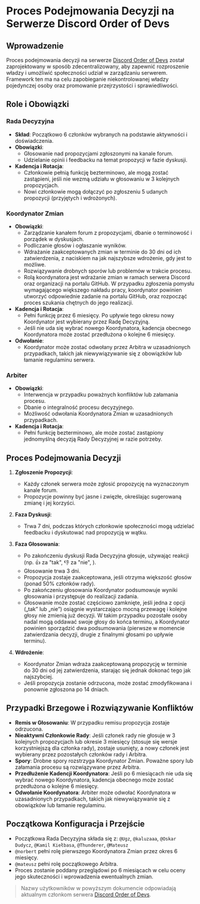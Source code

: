 # Proces Podejmowania Decyzji na Serwerze Discord Order of Devs

## Wprowadzenie

Proces podejmowania decyzji na serwerze [Discord Order of Devs](https://discord.gg/9NzhJ4kWze) został zaprojektowany w sposób zdecentralizowany, aby
zapewnić rozproszenie władzy i umożliwić społeczności udział w zarządzaniu serwerem.
Framework ten ma na celu zapobieganie niekontrolowanej władzy pojedynczej osoby oraz promowanie przejrzystości i
sprawiedliwości.

## Role i Obowiązki

### Rada Decyzyjna

- **Skład**: Początkowo 6 członków wybranych na podstawie aktywności i doświadczenia.
- **Obowiązki**:
    - Głosowanie nad propozycjami zgłoszonymi na kanale forum.
    - Udzielanie opinii i feedbacku na temat propozycji w fazie dyskusji.
- **Kadencja i Rotacja**:
    - Członkowie pełnią funkcję bezterminowo, ale mogą zostać zastąpieni, jeśli nie wezmą udziału w głosowaniu w 3
      kolejnych propozycjach.
    - Nowi członkowie mogą dołączyć po zgłoszeniu 5 udanych propozycji (przyjętych i wdrożonych).

### Koordynator Zmian

- **Obowiązki**:
    - Zarządzanie kanałem forum z propozycjami, dbanie o terminowość i porządek w dyskusjach.
    - Podliczanie głosów i ogłaszanie wyników.
    - Wdrażanie zaakceptowanych zmian w terminie do 30 dni od ich zatwierdzenia, z naciskiem na jak najszybsze
      wdrożenie, gdy jest to możliwe.
    - Rozwiązywanie drobnych sporów lub problemów w trakcie procesu.
    - Rolą koordynatora jest wdrażanie zmian w ramach serwera Discord oraz organizacji na portalu GitHub. W przypadku
      zgłoszenia pomysłu wymagającego większego nakładu pracy, koordynator powinien utworzyć odpowiednie zadanie 
      na portalu GitHub, oraz rozpocząć proces szukania chętnych do jego realizacji.
- **Kadencja i Rotacja**:
    - Pełni funkcję przez 6 miesięcy. Po upływie tego okresu nowy Koordynator jest wybierany przez Radę Decyzyjną.
    - Jeśli nie uda się wybrać nowego Koordynatora, kadencja obecnego Koordynatora może zostać przedłużona o kolejne 6
      miesięcy.
- **Odwołanie**:
    - Koordynator może zostać odwołany przez Arbitra w uzasadnionych przypadkach, takich jak niewywiązywanie się z
      obowiązków lub łamanie regulaminu serwera.

### Arbiter

- **Obowiązki**:
    - Interwencja w przypadku poważnych konfliktów lub załamania procesu.
    - Dbanie o integralność procesu decyzyjnego.
    - Możliwość odwołania Koordynatora Zmian w uzasadnionych przypadkach.
- **Kadencja i Rotacja**:
    - Pełni funkcję bezterminowo, ale może zostać zastąpiony jednomyślną decyzją Rady Decyzyjnej w razie potrzeby.

## Proces Podejmowania Decyzji

1. **Zgłoszenie Propozycji**:
    - Każdy członek serwera może zgłosić propozycję na wyznaczonym kanale forum.
    - Propozycje powinny być jasne i zwięzłe, określając sugerowaną zmianę i jej korzyści.

2. **Faza Dyskusji**:
    - Trwa 7 dni, podczas których członkowie społeczności mogą udzielać feedbacku i dyskutować nad propozycją w wątku.

3. **Faza Głosowania**:
    - Po zakończeniu dyskusji Rada Decyzyjna głosuje, używając reakcji (np. 👍 za "tak", 👎 za "nie", ).
    - Głosowanie trwa 3 dni.
    - Propozycja zostaje zaakceptowana, jeśli otrzyma większość głosów (ponad 50% członków rady).
    - Po zakończeniu głosowania Koordynator podsumowuje wyniki głosowania i przystępuje do realizacji zadania.
    - Głosowanie może zostać częściowo zamknięte, jeśli jedna z opcji („tak” lub „nie”) osiągnie wystarczająco mocną
      przewagę i kolejne głosy nie zmienią już decyzji. W takim przypadku pozostałe osoby nadal mogą oddawać swoje
      głosy do końca terminu, a Koordynator powinien sporządzić dwa podsumowania (pierwsze w momencie zatwierdzania
      decyzji, drugie z finalnymi głosami po upływie terminu).

4. **Wdrożenie**:
    - Koordynator Zmian wdraża zaakceptowaną propozycję w terminie do 30 dni od jej zatwierdzenia, starając się jednak
      dokonać tego jak najszybciej.
    - Jeśli propozycja zostanie odrzucona, może zostać zmodyfikowana i ponownie zgłoszona po 14 dniach.

## Przypadki Brzegowe i Rozwiązywanie Konfliktów

- **Remis w Głosowaniu**: W przypadku remisu propozycja zostaje odrzucona.
- **Nieaktywni Członkowie Rady**: Jeśli członek rady nie głosuje w 3 kolejnych propozycjach lub okresie 3 miesięcy
  (stosuje się wersje korzystniejszą dla członka rady), zostaje usunięty, a nowy członek jest wybierany
  przez pozostałych członków rady i Arbitra.
- **Spory**: Drobne spory rozstrzyga Koordynator Zmian. Poważne spory lub załamania procesu są rozwiązywane przez
  Arbitra.
- **Przedłużenie Kadencji Koordynatora**: Jeśli po 6 miesiącach nie uda się wybrać nowego Koordynatora, kadencja
  obecnego może zostać przedłużona o kolejne 6 miesięcy.
- **Odwołanie Koordynatora**: Arbiter może odwołać Koordynatora w uzasadnionych przypadkach, takich jak niewywiązywanie
  się z obowiązków lub łamanie regulaminu.

## Początkowa Konfiguracja i Przejście

- Początkowa Rada Decyzyjna składa się z: `@Ugz`, `@kaluzaaa`, `@Oskar Dudycz`, `@Kamil Kiełbasa`, `@Thunderer`, `@Mateusz`
- `@norbert` pełni rolę pierwszego Koordynatora Zmian przez okres 6 miesięcy.
- `@mateusz` pełni rolę początkowego Arbitra.
- Proces zostanie poddany przeglądowi po 6 miesiącach w celu oceny jego skuteczności i wprowadzenia ewentualnych zmian.

> Nazwy użytkowników w powyższym dokumencie odpowiadają aktualnym członkom serwera [Discord Order of Devs](https://discord.gg/9NzhJ4kWze).
